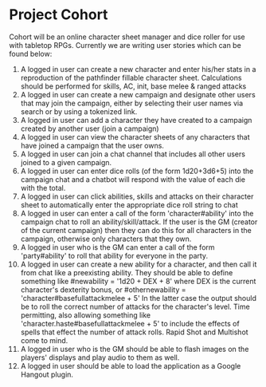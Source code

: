 # Project Cohort
Cohort will be an online character sheet manager and dice roller for use with tabletop RPGs. Currently we are writing user stories which can be found below:

1. A logged in user can create a new character and enter his/her stats in a reproduction of the pathfinder fillable character sheet. Calculations should be performed for skills, AC, init, base melee & ranged attacks
2. A logged in user can create a new campaign and designate other users that may join the campaign, either by selecting their user names via search or by using a tokenized link. 
3. A logged in user can add a character they have created to a campaign created by another user (join a campaign)
4. A logged in user can view the character sheets of any characters that have joined a campaign that the user owns. 
5. A logged in user can join a chat channel that includes all other users joined to a given campaign.
6. A logged in user can enter dice rolls (of the form 1d20+3d6+5) into the campaign chat and a chatbot will respond with the value of each die with the total. 
7. A logged in user can click abilities, skills and attacks on their character sheet to automatically enter the appropriate dice roll string to chat
8. A logged in user can enter a call of the form 'character#ability' into the campaign chat to roll an ability/skill/attack. If the user is the GM (creator of the current campaign) then they can do this for all characters in the campaign, otherwise only characters that they own. 
9. A logged in user who is the GM can enter a call of the form 'party#ability' to roll that ability for everyone in the party. 
10. A logged in user can create a new ability for a character, and then call it from chat like a preexisting ability. They should be able to define something like #newability = '1d20 + DEX + 8' where DEX is the current character's dexterity bonus, or #othernewability = 'character#basefullattackmelee + 5' In the latter case the output should be to roll the correct number of attacks for the character's level. Time permitting, also allowing something like 'character.haste#basefullattackmelee + 5' to include the effects of spells that effect the number of attack rolls. Rapid Shot and Multishot come to mind. 
11. A logged in user who is the GM should be able to flash images on the players' displays and play audio to them as well. 
12. A logged in user should be able to load the application as a Google Hangout plugin. 